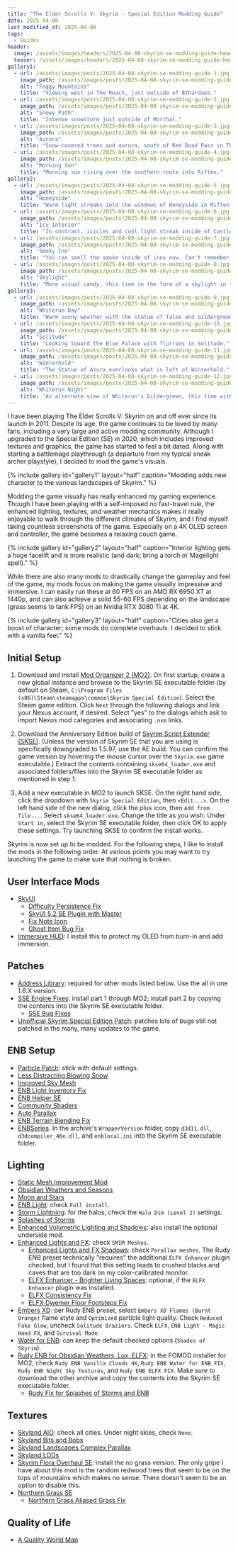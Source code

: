 ```yaml
---
title: "The Elder Scrolls V: Skyrim - Special Edition Modding Guide"
date: 2025-04-08
last_modified_at: 2025-04-08
tags:
  - Guides
header:
  image: /assets/images/headers/2025-04-08-skyrim-se-modding-guide-header.jpg
  teaser: /assets/images/headers/2025-04-08-skyrim-se-modding-guide-header.jpg
gallery1:
  - url: /assets/images/posts/2025-04-08-skyrim-se-modding-guide-1.jpg
    image_path: /assets/images/posts/2025-04-08-skyrim-se-modding-guide-1.jpg
    alt: "Foggy Mountains"
    title: "Viewing west in The Reach, just outside of Bthardamz."
  - url: /assets/images/posts/2025-04-08-skyrim-se-modding-guide-2.jpg
    image_path: /assets/images/posts/2025-04-08-skyrim-se-modding-guide-2.jpg
    alt: "Snowy Path"
    title: "Intense snowstorm just outside of Morthal."
  - url: /assets/images/posts/2025-04-08-skyrim-se-modding-guide-3.jpg
    image_path: /assets/images/posts/2025-04-08-skyrim-se-modding-guide-3.jpg
    alt: "Aurora"
    title: "Snow-covered trees and aurora, south of Red Road Pass in The Pale"
  - url: /assets/images/posts/2025-04-08-skyrim-se-modding-guide-4.jpg
    image_path: /assets/images/posts/2025-04-08-skyrim-se-modding-guide-4.jpg
    alt: "Morning Sun"
    title: "Morning sun rising over the southern route into Riften."
gallery2:
  - url: /assets/images/posts/2025-04-08-skyrim-se-modding-guide-5.jpg
    image_path: /assets/images/posts/2025-04-08-skyrim-se-modding-guide-5.jpg
    alt: "Honeyside"
    title: "Warm light streaks into the windows of Honeyside in Riften."
  - url: /assets/images/posts/2025-04-08-skyrim-se-modding-guide-6.jpg
    image_path: /assets/images/posts/2025-04-08-skyrim-se-modding-guide-6.jpg
    alt: "Icy Interior"
    title: "In contrast, icicles and cool light streak inside of Castle Volkihar."
  - url: /assets/images/posts/2025-04-08-skyrim-se-modding-guide-7.jpg
    image_path: /assets/images/posts/2025-04-08-skyrim-se-modding-guide-7.jpg
    alt: "Smoky Inn"
    title: "You can smell the smoke inside of inns now. Can't remember which one this one is.."
  - url: /assets/images/posts/2025-04-08-skyrim-se-modding-guide-8.jpg
    image_path: /assets/images/posts/2025-04-08-skyrim-se-modding-guide-8.jpg
    alt: "Skylight"
    title: "More visual candy, this time in the form of a skylight in the Chantry of Auri-El within the Forgotten Vale."
gallery3:
  - url: /assets/images/posts/2025-04-08-skyrim-se-modding-guide-9.jpg
    image_path: /assets/images/posts/2025-04-08-skyrim-se-modding-guide-9.jpg
    alt: "Whiterun Day"
    title: "Warm sunny weather with the statue of Talos and Gildergreen in Whiterun."
  - url: /assets/images/posts/2025-04-08-skyrim-se-modding-guide-10.jpg
    image_path: /assets/images/posts/2025-04-08-skyrim-se-modding-guide-10.jpg
    alt: "Solitude"
    title: "Looking toward the Blue Palace with flurries in Solitude."
  - url: /assets/images/posts/2025-04-08-skyrim-se-modding-guide-11.jpg
    image_path: /assets/images/posts/2025-04-08-skyrim-se-modding-guide-11.jpg
    alt: "Winterhold"
    title: "The Statue of Azura overlooks what is left of Winterhold."
  - url: /assets/images/posts/2025-04-08-skyrim-se-modding-guide-12.jpg
    image_path: /assets/images/posts/2025-04-08-skyrim-se-modding-guide-12.jpg
    alt: "Whiterun Night"
    title: "An alternate view of Whiterun's Gildergreen, this time with Dragonsreach and a night sky."
---
```


I have been playing The Elder Scrolls V: Skyrim on and off ever since its launch in 2011. Despite its age, the game continues to be loved by many fans, including a very large and active modding community. Although I upgraded to the Special Edition (SE) in 2020, which includes improved textures and graphics, the game has started to feel a bit dated. Along with starting a battlemage playthrough (a departure from my typical sneak archer playstyle), I decided to mod the game's visuals.

{% include gallery id="gallery1" layout="half" caption="Modding adds new character to the various landscapes of Skyrim." %}

Modding the game visually has really enhanced my gaming experience. Though I have been playing with a self-imposed no fast-travel rule, the enhanced lighting, textures, and weather mechanics makes it really enjoyable to walk through the different climates of Skyrim, and I find myself taking countless screenshots of the game. Especially on a 4K OLED screen and controller, the game becomes a relaxing couch game.

{% include gallery id="gallery2" layout="half" caption="Interior lighting gets a huge facelift and is more realistic (and dark; bring a torch or Magelight spell)." %}

While there are also many mods to drastically change the gameplay and feel of the game, my mods focus on making the game visually impressive and immersive. I can easily run these at 60 FPS on an AMD RX 6950 XT at 1440p, and can also achieve a solid 55-60 FPS depending on the landscape (grass seems to tank FPS) on an Nvidia RTX 3080 Ti at 4K.

{% include gallery id="gallery3" layout="half" caption="Cities also get a boost of character; some mods do complete overhauls. I decided to stick with a vanilla feel." %}

## Initial Setup

1. Download and install [Mod Organizer 2 (MO2)](https://github.com/ModOrganizer2/modorganizer/releases). On first startup, create a new global instance and browse to the Skyrim SE executable folder (by default on Steam, `C:\Program Files (x86)\Steam\steamapps\common\Skyrim Special Edition`). Select the Steam game edition. Click `Next` through the following dialogs and link your Nexus account, if desired. Select "yes" to the dialogs which ask to import Nexus mod categories and associating `.nxm` links.

2. Download the Anniversary Edition build of [Skyrim Script Extender (SKSE)](https://skse.silverlock.org/). (Unless the version of Skyrim SE that you are using is specifically downgraded to 1.5.97, use the AE build. You can confirm the game version by hovering the mouse cursor over the `Skyrim.exe` game executable.) Extract the contents containing `skse64_loader.exe` and associated folders/files into the Skyrim SE executable folder as mentioned in step 1.

3. Add a new executable in MO2 to launch SKSE. On the right hand side, click the dropdown with `Skyrim Special Edition`, then `<Edit...>`. On the left hand side of the new dialog, click the plus icon, then `Add from file...`. Select `skse64_loader.exe`. Change the title as you wish. Under `Start in`, select the Skyrim SE executable folder, then click OK to apply these settings. Try launching SKSE to confirm the install works.

Skyrim is now set up to be modded. For the following steps, I like to install the mods in the following order. At various points you may want to try launching the game to make sure that nothing is broken.

## User Interface Mods

* [SkyUI](https://www.nexusmods.com/skyrimspecialedition/mods/12604)
    * [Difficulty Persistence Fix](https://www.nexusmods.com/skyrimspecialedition/mods/106418)
    * [SkyUI 5.2 SE Plugin with Master](https://www.nexusmods.com/skyrimspecialedition/mods/67166)
    * [Fix Note Icon](https://www.nexusmods.com/skyrimspecialedition/mods/32561)
    * [Ghost Item Bug Fix](https://www.nexusmods.com/skyrimspecialedition/mods/49106)
* [Immersive HUD](https://www.nexusmods.com/skyrimspecialedition/mods/12440): I install this to protect my OLED from burn-in and add immersion.

## Patches

* [Address Library](https://www.nexusmods.com/skyrimspecialedition/mods/32444): required for other mods listed below. Use the all in one 1.6.X version.
* [SSE Engine Fixes](https://www.nexusmods.com/skyrimspecialedition/mods/17230): install part 1 through MO2; install part 2 by copying the contents into the Skyrim SE executable folder.
    * [SSE Bug FIxes](https://www.nexusmods.com/skyrimspecialedition/mods/33261)
* [Unofficial Skyrim Special Edition Patch](https://www.nexusmods.com/skyrimspecialedition/mods/266): patches lots of bugs still not patched in the many, many updates to the game.

## ENB Setup

* [Particle Patch](https://www.nexusmods.com/skyrimspecialedition/mods/65720): stick with default settings.
* [Less Distracting Blowing Snow](https://www.nexusmods.com/skyrimspecialedition/mods/36198)
* [Improved Sky Mesh](https://www.nexusmods.com/skyrimspecialedition/mods/58263)
* [ENB Light Inventory Fix](https://www.nexusmods.com/skyrimspecialedition/mods/66411)
* [ENB Helper SE](https://www.nexusmods.com/skyrimspecialedition/mods/23174)
* [Community Shaders](https://www.nexusmods.com/skyrimspecialedition/mods/86492)
* [Auto Parallax](https://www.nexusmods.com/skyrimspecialedition/mods/79473)
* [ENB Terrain Blending Fix](https://www.nexusmods.com/skyrimspecialedition/mods/140041)
* [ENBSeries](http://enbdev.com/download_mod_tesskyrimse.html). In the archive's `WrapperVersion` folder, copy `d3d11.dll`, `d3dcompiler_46e.dll`, and `enblocal.ini` into the Skyrim SE executable folder.

## Lighting

* [Static Mesh Improvement Mod](https://www.nexusmods.com/skyrimspecialedition/mods/659)
* [Obsidian Weathers and Seasons](https://www.nexusmods.com/skyrimspecialedition/mods/12125)
* [Moon and Stars](https://www.nexusmods.com/skyrimspecialedition/mods/73336)
* [ENB Light](https://www.nexusmods.com/skyrimspecialedition/mods/22574): check `Full install`.
* [Storm Lightning](https://www.nexusmods.com/skyrimspecialedition/mods/29243): for the halos, check the `Halo Dim (Level 2)` settings.
* [Splashes of Storms](https://www.nexusmods.com/skyrimspecialedition/mods/72985)
* [Enhanced Volumetric Lighting and Shadows](https://www.nexusmods.com/skyrimspecialedition/mods/63725): also install the optional underside mod.
* [Enhanced Lights and FX](https://www.nexusmods.com/skyrimspecialedition/mods/2424): check `SMIM Meshes`.
    * [Enhanced Lights and FX Shadows](https://www.nexusmods.com/skyrimspecialedition/mods/63790): check `Parallax meshes`. The Rudy ENB preset technically "requires" the additional `ELFX Enhancer` plugin checked, but I found that this setting leads to crushed blacks and caves that are too dark on my color-calibrated monitor.
    * [ELFX Enhancer - Brighter Living Spaces](https://www.nexusmods.com/skyrimspecialedition/mods/46909): optional, if the `ELFX Enhancer` plugin was installed.
    * [ELFX Consistency Fix](https://www.nexusmods.com/skyrimspecialedition/mods/68962)
    * [ELFX Dwemer Floor Footsteps Fix](https://www.nexusmods.com/skyrimspecialedition/mods/27084)
* [Embers XD](https://www.nexusmods.com/skyrimspecialedition/mods/37085): per Rudy ENB preset, select `Embers XD Flames (Burnt Orange)` flame style and `Optimized` particle light quality. Check `Reduced Fake Glow`, uncheck `Solitude Braziers`. Check `ELFX`, `ENB Light - Magic Hand FX`, and `Survival Mode`.
* [Water for ENB](https://www.nexusmods.com/skyrimspecialedition/mods/37061): can keep the default checked options (`Shades of Skyrim`).
* [Rudy ENB for Obsidian Weathers, Lux, ELFX](https://www.nexusmods.com/skyrimspecialedition/mods/4796): in the FOMOD installer for MO2, check `Rudy ENB Vanilla Clouds 4K`, `Rudy ENB Water for ENB FIX`, `Rudy ENB Night Sky Textures`, and `Rudy ENB ELFX FIX`. Make sure to download the other archive and copy the contents into the Skyrim SE executable folder. 
    * [Rudy Fix for Splashes of Storms and ENB](https://www.nexusmods.com/skyrimspecialedition/mods/72985)

## Textures

* [Skyland AIO](https://www.nexusmods.com/skyrimspecialedition/mods/34179): check all cities. Under night skies, check `None`. 
* [Skyland Bits and Bobs](https://www.nexusmods.com/skyrimspecialedition/mods/95032)
* [Skyland Landscapes Complex Parallax](https://www.nexusmods.com/skyrimspecialedition/mods/86821)
* [Skyland LODs](https://www.nexusmods.com/skyrimspecialedition/mods/87412)
* [Skyrim Flora Overhaul SE](https://www.nexusmods.com/skyrimspecialedition/mods/2154): install the no grass version. The only gripe I have about this mod is the random redwood trees that seem to be on the tops of mountains which makes no sense. There doesn't seem to be an option to disable this.
* [Northern Grass SE](https://www.nexusmods.com/skyrimspecialedition/mods/25459) 
    * [Northern Grass Aliased Grass Fix](https://www.nexusmods.com/skyrimspecialedition/mods/38354)

## Quality of Life

* [A Quality World Map](https://www.nexusmods.com/skyrimspecialedition/mods/5804)
